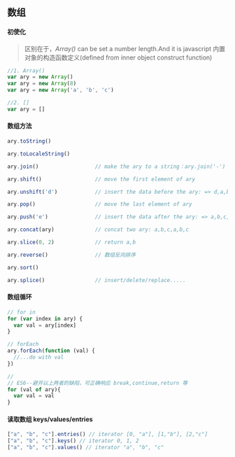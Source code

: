 ## 数组

#### 初使化

> 区别在于，_Array\(\)_ can be set a number length.And it is javascript 内置对象的构造函数定义\(defined from inner object construct function\)

```js
//1. Array()
var ary = new Array()
var ary = new Array(8)
var ary = new Array('a', 'b', 'c')

//2. []
var ary = []
```

#### 数组方法
```js
ary.toString()

ary.toLocaleString()

ary.join()                  // make the ary to a string：ary.join('-') => "a-b-c"

ary.shift()                 // move the first element of ary

ary.unshift('d')            // insert the data before the ary: => d,a,b,c

ary.pop()                   // move the last element of ary

ary.push('e')               // insert the data after the ary: => a,b,c,e

ary.concat(ary)             // concat two ary: a,b,c,a,b,c

ary.slice(0, 2)             // return a,b

ary.reverse()               // 数组反向排序

ary.sort()

ary.splice()                // insert/delete/replace.....
```

#### 数组循环
```js
// for in
for (var index in ary) {
  var val = ary[index]
}

// forEach
ary.forEach(function (val) {
  //...do with val
})

//
// ES6--避开以上两者的缺陷，可正确响应 break,continue,return 等
for (val of ary){
  var val = val
}
```

#### 读取数组 keys/values/entries
```js
["a", "b", "c"].entries() // iterator [0, "a"], [1,"b"], [2,"c"]
["a", "b", "c"].keys() // iterator 0, 1, 2
["a", "b", "c"].values() // iterator "a", "b", "c"
```



